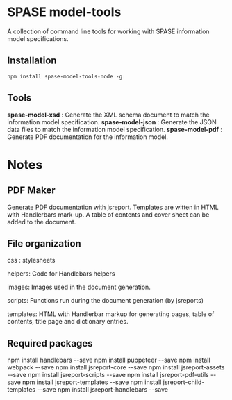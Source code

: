 # SPASE model-tools

A collection of command line tools for working with SPASE information model specifications.

## Installation

`npm install spase-model-tools-node -g`

## Tools

**spase-model-xsd** : Generate the XML schema document to match the information model specification.
**spase-model-json** : Generate the JSON data files to match the information model specification.
**spase-model-pdf** : Generate PDF documentation for the information model.

# Notes 

## PDF Maker

Generate PDF documentation with jsreport. Templates are witten in HTML with Handlerbars mark-up.
A table of contents and cover sheet can be added to the document.

## File organization

   css : stylesheets
   
   helpers: Code for Handlebars helpers
   
   images: Images used in the document generation.
   
   scripts: Functions run during the document generation (by jsreports)
   
   templates: HTML with Handlerbar markup for generating pages, table of contents, title page and dictionary entries.
  
## Required packages 

npm install handlebars --save
npm install puppeteer --save
npm install webpack --save
npm install jsreport-core --save
npm install jsreport-assets --save
npm install jsreport-scripts --save
npm install jsreport-pdf-utils --save
npm install jsreport-templates --save
npm install jsreport-child-templates --save
npm install jsreport-handlebars --save
